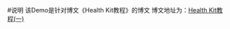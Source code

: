 #说明
该Demo是针对博文《Health Kit教程》的博文
博文地址为：[Health Kit教程(一)](http://www.pluto-y.com/health-kit-totorial-1/)

